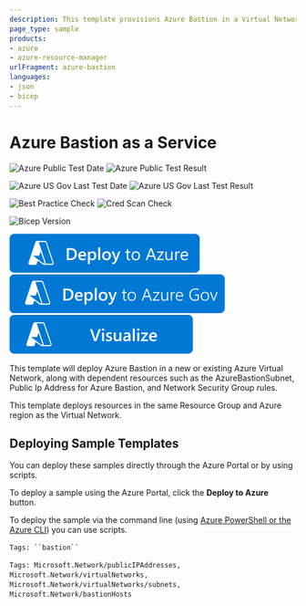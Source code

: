 ```yaml
---
description: This template provisions Azure Bastion in a Virtual Network
page_type: sample
products:
- azure
- azure-resource-manager
urlFragment: azure-bastion
languages:
- json
- bicep
---
```

# Azure Bastion as a Service

![Azure Public Test Date](https://azurequickstartsservice.blob.core.windows.net/badges/quickstarts/microsoft.network/azure-bastion/PublicLastTestDate.svg)
![Azure Public Test Result](https://azurequickstartsservice.blob.core.windows.net/badges/quickstarts/microsoft.network/azure-bastion/PublicDeployment.svg)

![Azure US Gov Last Test Date](https://azurequickstartsservice.blob.core.windows.net/badges/quickstarts/microsoft.network/azure-bastion/FairfaxLastTestDate.svg)
![Azure US Gov Last Test Result](https://azurequickstartsservice.blob.core.windows.net/badges/quickstarts/microsoft.network/azure-bastion/FairfaxDeployment.svg)

![Best Practice Check](https://azurequickstartsservice.blob.core.windows.net/badges/quickstarts/microsoft.network/azure-bastion/BestPracticeResult.svg)
![Cred Scan Check](https://azurequickstartsservice.blob.core.windows.net/badges/quickstarts/microsoft.network/azure-bastion/CredScanResult.svg)

![Bicep Version](https://azurequickstartsservice.blob.core.windows.net/badges/quickstarts/microsoft.network/azure-bastion/BicepVersion.svg)

[![Deploy To Azure](https://raw.githubusercontent.com/Azure/azure-quickstart-templates/master/1-CONTRIBUTION-GUIDE/images/deploytoazure.svg?sanitize=true)](https://portal.azure.com/#create/Microsoft.Template/uri/https%3A%2F%2Fraw.githubusercontent.com%2FAzure%2Fazure-quickstart-templates%2Fmaster%2Fquickstarts%2Fmicrosoft.network%2Fazure-bastion%2Fazuredeploy.json)
[![Deploy To Azure US Gov](https://raw.githubusercontent.com/Azure/azure-quickstart-templates/master/1-CONTRIBUTION-GUIDE/images/deploytoazuregov.svg?sanitize=true)](https://portal.azure.us/#create/Microsoft.Template/uri/https%3A%2F%2Fraw.githubusercontent.com%2FAzure%2Fazure-quickstart-templates%2Fmaster%2Fquickstarts%2Fmicrosoft.network%2Fazure-bastion%2Fazuredeploy.json)
[![Visualize](https://raw.githubusercontent.com/Azure/azure-quickstart-templates/master/1-CONTRIBUTION-GUIDE/images/visualizebutton.svg?sanitize=true)](http://armviz.io/#/?load=https%3A%2F%2Fraw.githubusercontent.com%2FAzure%2Fazure-quickstart-templates%2Fmaster%2Fquickstarts%2Fmicrosoft.network%2Fazure-bastion%2Fazuredeploy.json)

This template will deploy Azure Bastion in a new or existing Azure Virtual Network, along with dependent resources such as the AzureBastionSubnet, Public Ip Address for Azure Bastion, and Network Security Group rules.

This template deploys resources in the same Resource Group and Azure region as the Virtual Network.

## Deploying Sample Templates

You can deploy these samples directly through the Azure Portal or by using scripts.

To deploy a sample using the Azure Portal, click the **Deploy to Azure** button.

To deploy the sample via the command line (using [Azure PowerShell or the Azure CLI](https://azure.microsoft.com/downloads/)) you can use scripts.

```
Tags: ``bastion``
```

`Tags: Microsoft.Network/publicIPAddresses, Microsoft.Network/virtualNetworks, Microsoft.Network/virtualNetworks/subnets, Microsoft.Network/bastionHosts`
